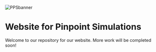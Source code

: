 ![PPSbanner](https://github.com/PinpointSimulations/pps-branding/blob/main/assets/logos/Pinpoint-Banner.PNG)

# Website for Pinpoint Simulations


Welcome to our repository for our website. More work will be completed soon!
